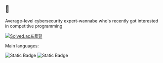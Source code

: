 ## 👋

<!--
**hwany8677/hwany8677** is a ✨ _special_ ✨ repository because its `README.md` (this file) appears on your GitHub profile.

Here are some ideas to get you started:

- 🔭 I’m currently working on ...
- 🌱 I’m currently learning ...
- 👯 I’m looking to collaborate on ...
- 🤔 I’m looking for help with ...
- 💬 Ask me about ...
- 📫 How to reach me: ...
- 😄 Pronouns: ...
- ⚡ Fun fact: ...
-->

Average-level cybersecurity expert-wannabe who's recently got interested in competitive programming

[![Solved.ac프로필](http://mazassumnida.wtf/api/v2/generate_badge?boj=hwanyplayz)](https://solved.ac/hwanyplayz)

Main languages: 

![Static Badge](https://img.shields.io/badge/Python-000000?logo=python&logoColor=color) ![Static Badge](https://img.shields.io/badge/C-000000?logo=C&logoColor=color) 
